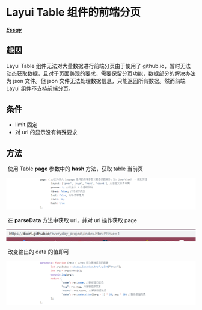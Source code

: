 # Layui Table 组件的前端分页

##### [Essay](https://dixinl.github.io/Essay/)

## 起因

Layui Table 组件无法对大量数据进行前端分页由于使用了 github.io，暂时无法动态获取数据，且对于页面美观的要求，需要保留分页功能，数据部分的解决办法为 json 文件。但 json 文件无法处理数据信息，只能返回所有数据。然而前端 Layui 组件不支持前端分页。

## 条件

- limit 固定
- 对 url 的显示没有特殊要求

## 方法

​	使用 Table **page** 参数中的 **hash** 方法，获取 table 当前页

![1570618263689](images/1570618263689.png)

​	在  **parseData** 方法中获取 url，并对 url 操作获取 page

![1570618326581](images/1570618326581.png)

​	改变输出的 data 的值即可

![1570618227230](images/1570618227230.png)